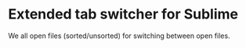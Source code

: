 # Extended tab switcher for Sublime

We all open files (sorted/unsorted) for switching between open files.